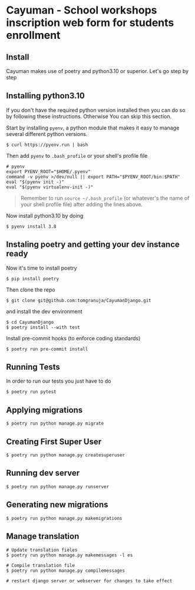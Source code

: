 # Cayuman - School workshops inscription web form for students enrollment

## Install

Cayuman makes use of poetry and python3.10 or superior. Let's go step by step

## Installing python3.10

If you don't have the required python version installed then you can do so by following these instructions. Otherwise You can skip this section.

Start by installing `pyenv`, a python module that makes it easy to manage several different python versions.

```console
$ curl https://pyenv.run | bash
```

Then add `pyenv` to `.bash_profile` or your shell's profile file

```console
# pyenv
export PYENV_ROOT="$HOME/.pyenv"
command -v pyenv >/dev/null || export PATH="$PYENV_ROOT/bin:$PATH"
eval "$(pyenv init -)"
eval "$(pyenv virtualenv-init -)"
```

> Remember to run `source ~/.bash_profile` (or whatever's the name of your shell profile file) after adding the lines above.

Now install python3.10 by doing

```console
$ pyenv install 3.8
```

## Instaling poetry and getting your dev instance ready

Now it's time to install poetry

```console
$ pip install poetry
```

Then clone the repo

```console
$ git clone git@github.com:tomgranuja/CayumanDjango.git
```

and install the dev environment

```console
$ cd CayumanDjango
$ poetry install --with test
```

Install pre-commit hooks (to enforce coding standards)

```console
$ poetry run pre-commit install
```

## Running Tests

In order to run our tests you just have to do

```console
$ poetry run pytest
```

## Applying migrations

```console
$ poetry run python manage.py migrate
```

## Creating First Super User

```console
$ poetry run python manage.py createsuperuser
```

## Running dev server

```console
$ poetry run python manage.py runserver
```

## Generating new migrations

```console
$ poetry run python manage.py makemigrations
```

## Manage translation

```console
# Update translation fieles
$ poetry run python manage.py makemessages -l es

# Compile translation file
$ poetry run python manage.py compilemessages

# restart django server or webserver for changes to take effect
```
